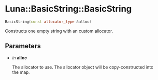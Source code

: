 # Luna::BasicString::BasicString

```c++
BasicString(const allocator_type &alloc)
```

Constructs one empty string with an custom allocator. 



## Parameters
* *in* **alloc**

    The allocator to use. The allocator object will be copy-constructed into the map. 

